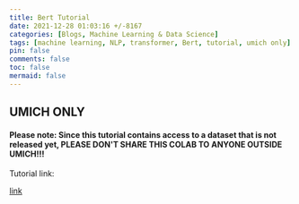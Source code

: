 ```yaml
---
title: Bert Tutorial 
date: 2021-12-28 01:03:16 +/-8167
categories: [Blogs, Machine Learning & Data Science]
tags: [machine learning, NLP, transformer, Bert, tutorial, umich only]
pin: false
comments: false
toc: false
mermaid: false
---
```


## UMICH ONLY

#### Please note: Since this tutorial contains access to a dataset that is not released yet, PLEASE DON'T SHARE THIS COLAB TO ANYONE OUTSIDE UMICH!!!

Tutorial link:

<a href = "https://colab.research.google.com/drive/1vLqGUUoCMrxGKoQYcPgFV0zDnCySI6Iw#scrollTo=M7-xFXYALShT"> link </a>
